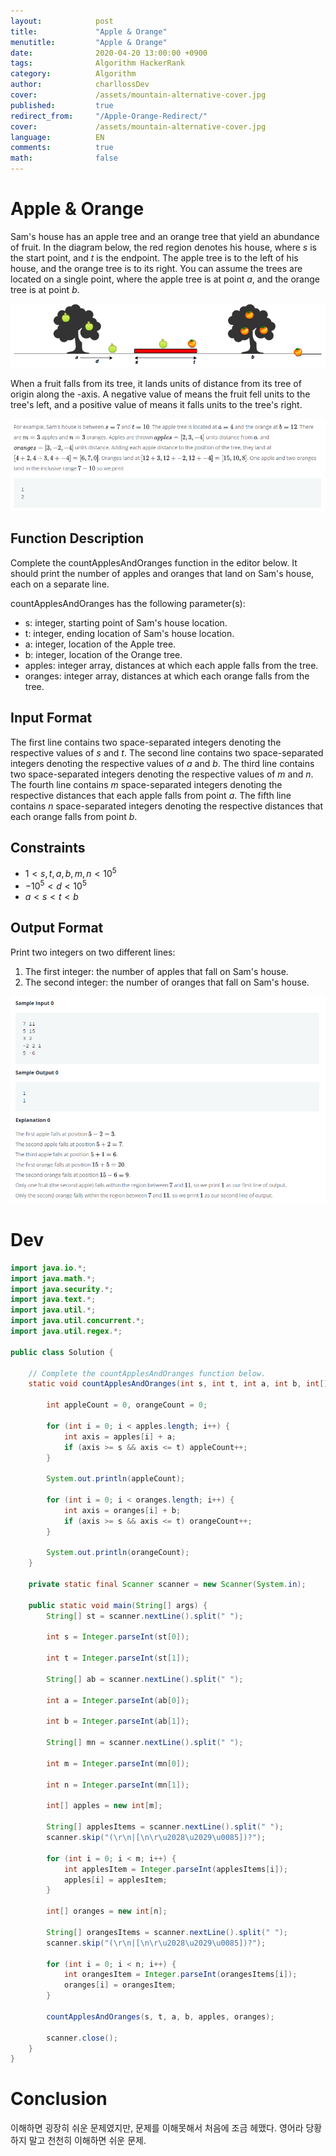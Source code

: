 ```yaml
---
layout:            post
title:             "Apple & Orange"
menutitle:         "Apple & Orange"
date:              2020-04-20 13:00:00 +0900
tags:              Algorithm HackerRank
category:          Algorithm
author:            charllossDev
cover:             /assets/mountain-alternative-cover.jpg
published:         true
redirect_from:     "/Apple-Orange-Redirect/"
cover:             /assets/mountain-alternative-cover.jpg
language:          EN
comments:          true
math:			   false
---
```


# Apple & Orange

Sam's house has an apple tree and an orange tree that yield an abundance of fruit. In the diagram below, the red region denotes his house, where $s$ is the start point, and $t$ is the endpoint. The apple tree is to the left of his house, and the orange tree is to its right. You can assume the trees are located on a single point, where the apple tree is at point $a$, and the orange tree is at point $b$.


![](assets/2020-40-20-apple-and-orange-f6ea662f.png)

When a fruit falls from its tree, it lands  units of distance from its tree of origin along the -axis. A negative value of  means the fruit fell  units to the tree's left, and a positive value of  means it falls  units to the tree's right.

![](assets/2020-40-20-apple-and-orange-f8419b05.png)


## Function Description

Complete the countApplesAndOranges function in the editor below. It should print the number of apples and oranges that land on Sam's house, each on a separate line.

countApplesAndOranges has the following parameter(s):

* s: integer, starting point of Sam's house location.
* t: integer, ending location of Sam's house location.
* a: integer, location of the Apple tree.
* b: integer, location of the Orange tree.
* apples: integer array, distances at which each apple falls from the tree.
* oranges: integer array, distances at which each orange falls from the tree.

## Input Format

The first line contains two space-separated integers denoting the respective values of $s$ and $t$.
The second line contains two space-separated integers denoting the respective values of $a$ and $b$.
The third line contains two space-separated integers denoting the respective values of $m$ and $n$.
The fourth line contains $m$ space-separated integers denoting the respective distances that each apple falls from point $a$.
The fifth line contains $n$ space-separated integers denoting the respective distances that each orange falls from point $b$.

## Constraints

* $1 < s,t,a,b,m,n < 10^5$
* $-10^5 < d < 10^5$
* $a < s < t < b$

## Output Format

Print two integers on two different lines:

1. The first integer: the number of apples that fall on Sam's house.
2. The second integer: the number of oranges that fall on Sam's house.

![](assets/2020-40-20-apple-and-orange-e36e905c.png)

# Dev
```java
import java.io.*;
import java.math.*;
import java.security.*;
import java.text.*;
import java.util.*;
import java.util.concurrent.*;
import java.util.regex.*;

public class Solution {

    // Complete the countApplesAndOranges function below.
    static void countApplesAndOranges(int s, int t, int a, int b, int[] apples, int[] oranges) {

        int appleCount = 0, orangeCount = 0;

        for (int i = 0; i < apples.length; i++) {
            int axis = apples[i] + a;
            if (axis >= s && axis <= t) appleCount++;
        }

        System.out.println(appleCount);

        for (int i = 0; i < oranges.length; i++) {
            int axis = oranges[i] + b;
            if (axis >= s && axis <= t) orangeCount++;
        }

        System.out.println(orangeCount);
    }

    private static final Scanner scanner = new Scanner(System.in);

    public static void main(String[] args) {
        String[] st = scanner.nextLine().split(" ");

        int s = Integer.parseInt(st[0]);

        int t = Integer.parseInt(st[1]);

        String[] ab = scanner.nextLine().split(" ");

        int a = Integer.parseInt(ab[0]);

        int b = Integer.parseInt(ab[1]);

        String[] mn = scanner.nextLine().split(" ");

        int m = Integer.parseInt(mn[0]);

        int n = Integer.parseInt(mn[1]);

        int[] apples = new int[m];

        String[] applesItems = scanner.nextLine().split(" ");
        scanner.skip("(\r\n|[\n\r\u2028\u2029\u0085])?");

        for (int i = 0; i < m; i++) {
            int applesItem = Integer.parseInt(applesItems[i]);
            apples[i] = applesItem;
        }

        int[] oranges = new int[n];

        String[] orangesItems = scanner.nextLine().split(" ");
        scanner.skip("(\r\n|[\n\r\u2028\u2029\u0085])?");

        for (int i = 0; i < n; i++) {
            int orangesItem = Integer.parseInt(orangesItems[i]);
            oranges[i] = orangesItem;
        }

        countApplesAndOranges(s, t, a, b, apples, oranges);

        scanner.close();
    }
}
```

# Conclusion

이해하면 굉장히 쉬운 문제였지만, 문제를 이해못해서 처음에 조금 헤맸다.
영어라 당황하지 말고 천천히 이해하면 쉬운 문제.

